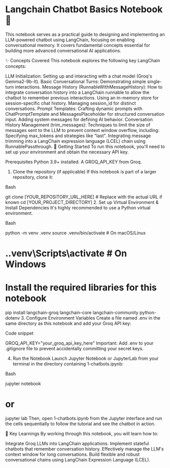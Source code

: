 # Langchain Chatbot Basics Notebook 🤖
This notebook serves as a practical guide to designing and implementing an LLM-powered chatbot using LangChain, focusing on enabling conversational memory. It covers fundamental concepts essential for building more advanced conversational AI applications.

✨ Concepts Covered
This notebook explores the following key LangChain concepts:

LLM Initialization: Setting up and interacting with a chat model (Groq's Gemma2-9b-It).
Basic Conversational Turns: Demonstrating simple single-turn interactions.
Message History (RunnableWithMessageHistory): How to integrate conversation history into a LangChain runnable to allow the chatbot to remember previous interactions.
Using an in-memory store for session-specific chat history.
Managing session_id for distinct conversations.
Prompt Templates: Crafting dynamic prompts with ChatPromptTemplate and MessagesPlaceholder for structured conversation input.
Adding system messages for defining AI behavior.
Conversation History Management (trim_messages): Techniques to limit the size of messages sent to the LLM to prevent context window overflow, including:
Specifying max_tokens and strategies like "last".
Integrating message trimming into a LangChain expression language (LCEL) chain using RunnablePassthrough.
🚀 Getting Started
To run this notebook, you'll need to set up your environment and obtain the necessary API key.

Prerequisites
Python 3.9+ installed.
A GROQ_API_KEY from Groq.
1. Clone the repository (if applicable)
If this notebook is part of a larger repository, clone it:

Bash

git clone [YOUR_REPOSITORY_URL_HERE] # Replace with the actual URL if known
cd [YOUR_PROJECT_DIRECTORY]
2. Set up Virtual Environment & Install Dependencies
It's highly recommended to use a Python virtual environment.

Bash

python -m venv .venv
source .venv/bin/activate # On macOS/Linux
# .\.venv\Scripts\activate # On Windows

# Install the required libraries for this notebook
pip install langchain-groq langchain-core langchain-community python-dotenv
3. Configure Environment Variables
Create a file named .env in the same directory as this notebook and add your Groq API key:

Code snippet

GROQ_API_KEY="your_groq_api_key_here"
Important: Add .env to your .gitignore file to prevent accidentally committing your secret keys.

4. Run the Notebook
Launch Jupyter Notebook or JupyterLab from your terminal in the directory containing 1-chatbots.ipynb:

Bash

jupyter notebook
# or
jupyter lab
Then, open 1-chatbots.ipynb from the Jupyter interface and run the cells sequentially to follow the tutorial and see the chatbot in action.

🧠 Key Learnings
By working through this notebook, you will learn how to:

Integrate Groq LLMs into LangChain applications.
Implement stateful chatbots that remember conversation history.
Effectively manage the LLM's context window for long conversations.
Build flexible and robust conversational chains using LangChain Expression Language (LCEL).
